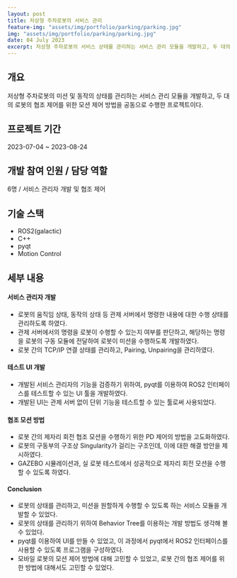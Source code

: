 ```yaml
---
layout: post
title: 저상형 주차로봇의 서비스 관리
feature-img: "assets/img/portfolio/parking/parking.jpg"
img: "assets/img/portfolio/parking/parking.jpg"
date: 04 July 2023
excerpt: 저상형 주차로봇의 서비스 상태를 관리하는 서비스 관리 모듈을 개발하고, 두 대의 저상형 로봇에 대한 협조 제어를 수행한 프로젝트이다.
---
```


## 개요

저상형 주차로봇의 미션 및 동작의 상태를 관리하는 서비스 관리 모듈을 개발하고, 두 대의 로봇의 협조 제어를 위한 모션 제어 방법을 공동으로 수행한 프로젝트이다.

## 프로젝트 기간

2023-07-04 ~ 2023-08-24

## 개발 참여 인원 / 담당 역할

6명 / 서비스 관리자 개발 및 협조 제어

## 기술 스택

- ROS2(galactic)
- C++
- pyqt
- Motion Control

## 세부 내용

#### 서비스 관리자 개발

* 로봇의 움직임 상태, 동작의 상태 등 관제 서버에서 명령한 내용에 대한 수행 상태를 관리하도록 하였다.
* 관제 서버에서의 명령을 로봇이 수행할 수 있는지 여부를 판단하고, 해당하는 명령을 로봇의 구동 모듈에 전달하여 로봇이 미션을 수행하도록 개발하였다.
* 로봇 간의 TCP/IP 연결 상태를 관리하고, Pairing, Unpairing을 관리하였다.

#### 테스트 UI 개발

* 개발된 서비스 관리자의 기능을 검증하기 위하여, pyqt를 이용하여 ROS2 인터페이스를 테스트할 수 있는 UI 툴을 개발하였다.
* 개발된 UI는 관제 서버 없이 단위 기능을 테스트할 수 있는 툴로써 사용되었다.

#### 협조 모션 방법

* 로봇 간의 제자리 회전 협조 모션을 수행하기 위한 PD 제어의 방법을 고도화하였다.
* 로봇의 구동부의 구조상 Singularity가 걸리는 구조인데, 이에 대한 해결 방안을 제시하였다.
* GAZEBO 시뮬레이션과, 실 로봇 테스트에서 성공적으로 제자리 회전 모션을 수행할 수 있도록 하였다.

#### Conclusion

* 로봇의 상태를 관리하고, 미션을 원할하게 수행할 수 있도록 하는 서비스 모듈을 개발할 수 있었다.
* 로봇의 상태를 관리하기 위하여 Behavior Tree를 이용하는 개발 방법도 생각해 볼 수 있었다.
* pyqt를 이용하여 UI를 만들 수 있었고, 이 과정에서 pyqt에서 ROS2 인터페이스를 사용할 수 있도록 프로그램을 구성하였다.
* 모바일 로봇의 모션 제어 방법에 대해 고민할 수 있었고, 로봇 간의 협조 제어를 위한 방법에 대해서도 고민할 수 있었다.